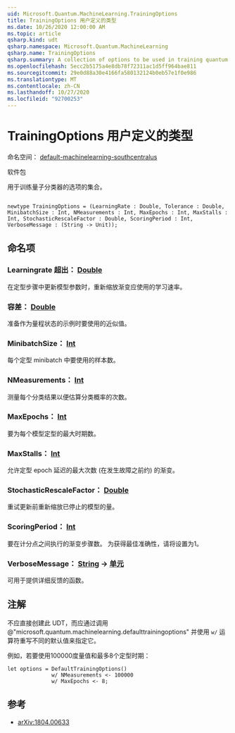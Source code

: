 ```yaml
---
uid: Microsoft.Quantum.MachineLearning.TrainingOptions
title: TrainingOptions 用户定义的类型
ms.date: 10/26/2020 12:00:00 AM
ms.topic: article
qsharp.kind: udt
qsharp.namespace: Microsoft.Quantum.MachineLearning
qsharp.name: TrainingOptions
qsharp.summary: A collection of options to be used in training quantum classifiers.
ms.openlocfilehash: 5ecc2b5175a4e8db78f72311ac1d5ff964bae811
ms.sourcegitcommit: 29e0d88a30e4166fa580132124b0eb57e1f0e986
ms.translationtype: MT
ms.contentlocale: zh-CN
ms.lasthandoff: 10/27/2020
ms.locfileid: "92700253"
---
```

# <a name="trainingoptions-user-defined-type"></a>TrainingOptions 用户定义的类型

命名空间： [default-machinelearning-southcentralus](xref:Microsoft.Quantum.MachineLearning)

软件包 [](https://nuget.org/packages/)


用于训练量子分类器的选项的集合。

```qsharp

newtype TrainingOptions = (LearningRate : Double, Tolerance : Double, MinibatchSize : Int, NMeasurements : Int, MaxEpochs : Int, MaxStalls : Int, StochasticRescaleFactor : Double, ScoringPeriod : Int, VerboseMessage : (String -> Unit));
```



## <a name="named-items"></a>命名项

### <a name="learningrate--double"></a>Learningrate 超出： [Double](xref:microsoft.quantum.lang-ref.double)

在定型步骤中更新模型参数时，重新缩放渐变应使用的学习速率。
### <a name="tolerance--double"></a>容差： [Double](xref:microsoft.quantum.lang-ref.double)

准备作为量程状态的示例时要使用的近似值。
### <a name="minibatchsize--int"></a>MinibatchSize： [Int](xref:microsoft.quantum.lang-ref.int)

每个定型 minibatch 中要使用的样本数。
### <a name="nmeasurements--int"></a>NMeasurements： [Int](xref:microsoft.quantum.lang-ref.int)

测量每个分类结果以便估算分类概率的次数。
### <a name="maxepochs--int"></a>MaxEpochs： [Int](xref:microsoft.quantum.lang-ref.int)

要为每个模型定型的最大时期数。
### <a name="maxstalls--int"></a>MaxStalls： [Int](xref:microsoft.quantum.lang-ref.int)

允许定型 epoch 延迟的最大次数 (在发生故障之前约) 的渐变。
### <a name="stochasticrescalefactor--double"></a>StochasticRescaleFactor： [Double](xref:microsoft.quantum.lang-ref.double)

重试更新前重新缩放已停止的模型的量。
### <a name="scoringperiod--int"></a>ScoringPeriod： [Int](xref:microsoft.quantum.lang-ref.int)

要在计分点之间执行的渐变步骤数。
为获得最佳准确性，请将设置为1。
### <a name="verbosemessage--string---unit"></a>VerboseMessage： [String](xref:microsoft.quantum.lang-ref.string) -> [单元](xref:microsoft.quantum.lang-ref.unit)

可用于提供详细反馈的函数。

## <a name="remarks"></a>注解

不应直接创建此 UDT，而应通过调用 @"microsoft.quantum.machinelearning.defaulttrainingoptions" 并使用 `w/` 运算符重写不同的默认值来指定它。

例如，若要使用100000度量值和最多8个定型时期：

```Q#
let options = DefaultTrainingOptions()
              w/ NMeasurements <- 100000
              w/ MaxEpochs <- 8;
```

## <a name="references"></a>参考

- [arXiv:1804.00633](https://arxiv.org/abs/1804.00633)